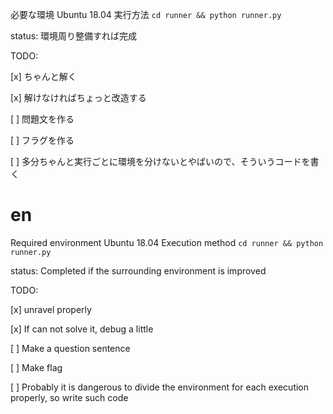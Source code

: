 必要な環境 Ubuntu 18.04
実行方法 `cd runner && python runner.py`

status: 環境周り整備すれば完成

TODO:

[x] ちゃんと解く

[x] 解けなければちょっと改造する

[ ] 問題文を作る

[ ] フラグを作る

[ ] 多分ちゃんと実行ごとに環境を分けないとやばいので、そういうコードを書く


# en
Required environment Ubuntu 18.04
Execution method `cd runner && python runner.py`

status: Completed if the surrounding environment is improved

TODO:

[x] unravel properly

[x] If can not solve it, debug a little

[ ] Make a question sentence

[ ] Make flag

[ ] Probably it is dangerous to divide the environment for each execution properly, so write such code
